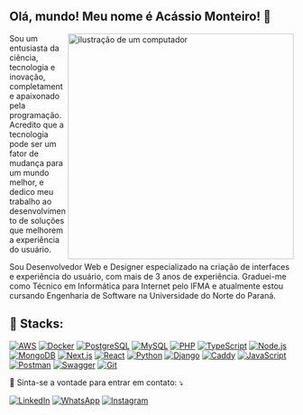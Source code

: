 ## Olá, mundo! Meu nome é <strong>Acássio Monteiro</strong>! 👋

<img src="https://raw.githubusercontent.com/MicaelliMedeiros/micaellimedeiros/master/image/computer-illustration.png" alt="ilustração de um computador" min-width="400px" max-width="400px" width="400px" align="right">

<p alinhar="esquerda">
  Sou um entusiasta da ciência, tecnologia e inovação, completamente apaixonado pela programação. Acredito que a tecnologia pode ser um fator de mudança para um mundo melhor, e dedico meu trabalho ao desenvolvimento de soluções que melhorem a experiência do usuário.

 Sou Desenvolvedor Web e Designer especializado na criação de interfaces e experiência do usuário, com mais de 3 anos de experiência. Graduei-me como Técnico em Informática para Internet pelo IFMA e atualmente estou cursando Engenharia de Software na Universidade do Norte do Paraná.


<h2 align="left">🦄 Stacks:</h2>

[![AWS](https://img.shields.io/badge/AWS-232F3E?style=for-the-badge&logo=amazonaws&logoColor=white)](https://aws.amazon.com/)
[![Docker](https://img.shields.io/badge/Docker-2496ED?style=for-the-badge&logo=docker&logoColor=white)](https://www.docker.com/)
[![PostgreSQL](https://img.shields.io/badge/PostgreSQL-336791?style=for-the-badge&logo=postgresql&logoColor=white)](https://www.postgresql.org/)
[![MySQL](https://img.shields.io/badge/MySQL-4479A1?style=for-the-badge&logo=mysql&logoColor=white)](https://www.mysql.com/)
[![PHP](https://img.shields.io/badge/PHP-777BB4?style=for-the-badge&logo=php&logoColor=white)](https://www.php.net/)
[![TypeScript](https://img.shields.io/badge/TypeScript-007ACC?style=for-the-badge&logo=typescript&logoColor=white)](https://www.typescriptlang.org/)
[![Node.js](https://img.shields.io/badge/Node.js-339933?style=for-the-badge&logo=node.js&logoColor=white)](https://nodejs.org/)
[![MongoDB](https://img.shields.io/badge/MongoDB-47A248?style=for-the-badge&logo=mongodb&logoColor=white)](https://www.mongodb.com/)
[![Next.js](https://img.shields.io/badge/Next.js-000000?style=for-the-badge&logo=nextdotjs&logoColor=white)](https://nextjs.org/)
[![React](https://img.shields.io/badge/React-61DAFB?style=for-the-badge&logo=react&logoColor=white)](https://reactjs.org/)
[![Python](https://img.shields.io/badge/Python-3776AB?style=for-the-badge&logo=python&logoColor=white)](https://www.python.org/)
[![Django](https://img.shields.io/badge/Django-092E20?style=for-the-badge&logo=django&logoColor=white)](https://www.djangoproject.com/)
[![Caddy](https://img.shields.io/badge/Caddy-00C8FF?style=for-the-badge&logo=caddy&logoColor=white)](https://caddyserver.com/)
[![JavaScript](https://img.shields.io/badge/JavaScript-F7DF1E?style=for-the-badge&logo=javascript&logoColor=black)](https://developer.mozilla.org/en-US/docs/Web/JavaScript)
[![Postman](https://img.shields.io/badge/Postman-FF6C37?style=for-the-badge&logo=postman&logoColor=white)](https://www.postman.com/)
[![Swagger](https://img.shields.io/badge/Swagger-85EA2D?style=for-the-badge&logo=swagger&logoColor=black)](https://swagger.io/)
[![Git](https://img.shields.io/badge/Git-E34F26?style=for-the-badge&logo=git&logoColor=white)](https://git-scm.com/)

<p alinhar="esquerda">
  💌 Sinta-se a vontade para entrar em contato: ⤵️
</p>

<a href="https://www.linkedin.com/in/acassiomonteiro/" title="LinkedIn" target="_blank">
<img src="https://img.shields.io/badge/LinkedIn-0077B5?style=for-the-badge&logo=linkedin&logoColor=white" alt="LinkedIn"/></a>

<a href="https://wa.me/+5598982809606" title="WhatsApp" target="_blank">
<img src="https://img.shields.io/badge/WhatsApp-25D366?style=for-the-badge&logo=whatsapp&logoColor=white" alt="WhatsApp"/></a>

<a href="https://www.instagram.com/acassiomonteiro.dev/" title="Instagram" target="_blank">
<img src="https://img.shields.io/badge/Instagram-E4405F?style=for-the-badge&logo=instagram&logoColor=white" alt="Instagram"/></a>
<br>
<!-- <br>
<tabela>
  <tr>
    <td>
      <img
        alinhar="esquerda"
        src="https://github-readme-stats.vercel.app/api?username=acassiomonteiro&theme=dark&hide_border=false&include_all_commits=true&count_private=true"
        alt="Estatísticas do Github"
      />
    </td>
    <td>
      <img
        alinhar="esquerda"
        src="https://github-readme-stats.vercel.app/api/top-langs/?username=acassiomonteiro&theme=dark&hide_border=false&include_all_commits=true&count_private=true&layout=compact"
        alt="Estatísticas do Github"
      />
    </td>
    <td>
      <br />
      <img
        alinhar="esquerda"
        src="https://github-readme-streak-stats.herokuapp.com/?user=acassiomonteiro&theme=dark&hide_border=false"
        alt="Estatísticas do Github"
      />
    </td>
  </tr>
</tabela>

<br>

<p alinhar="centro">
  <um
    href="https://github.com/ryo-ma/github-profile-trophy"
    title="repositório de troféus"
  >
    <img
      largura="800"
      src="https://github-profile-trophy.vercel.app/?username=acassiomonteiro&column=8&theme=darkhub&no-frame=true&no-bg=true"
    />
  </a>
</p>

<div alinhar="centro">
  <h3><b>Contagem de visitantes do perfil</b></h3>
</div>

<p alinhar="centro">
  <img
    src="https://profile-counter.glitch.me/acassiomonteiro/count.svg"
    alt="Ilustração do número de visitantes no perfil"
  />
</p> -->

